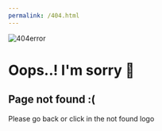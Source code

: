 ```yaml
---
permalink: /404.html
---
```



<Link to="/sticky-notes-on-react">
        <img src="src/imgaes/computer.png" alt="404error" className="img" />
      </Link>
      <h1>Oops..! I'm sorry 🙏</h1>
      <h2>Page not found :(</h2>
      <p>Please go back or click in the not found logo</p>
